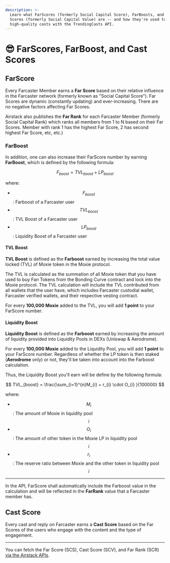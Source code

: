 ```yaml
---
description: >-
  Learn what FarScores (formerly Social Capital Score), FarBoosts, and Cast
  Scores (formerly Social Capital Value) are -- and how they're used to identify
  high-quality casts with the TrendingCasts API.
---
```


# 😎 FarScores, FarBoost, and Cast Scores

## FarScore

Every Farcaster Member earns a **Far Score** based on their relative influence in the Farcaster network (formerly known as "Social Capital Score"). Far Scores are dynamic (constantly updating) and ever-increasing. There are no negative factors affecting Far Scores.

Airstack also publishes the **Far Rank** for each Farcaster Member (formerly Social Capital Rank) which ranks all members from 1 to N based on their Far Scores. Member with rank 1 has the highest Far Score, 2 has second highest Far Score, etc, etc.)

### **FarBoost**

In addition, one can also increase their FarScore number by earning **FarBoost**, which is defined by the following formula:

$$
F_{boost} =  TVL_{boost} + LP_{boost}
$$

where:

* $$F_{boost}$$: Farboost of a Farcaster user
* $$TVL_{boost}$$: TVL Boost of a Farcaster user
* $$LP_{boost}$$: Liquidity Boost of a Farcaster user

#### TVL Boost

**TVL Boost** is defined as the **Farboost** earned by increasing the total value locked (TVL) of Moxie token in the Moxie protocol.

The TVL is calculated as the summation of all Moxie token that you have used to buy Fan Tokens from the Bonding Curve contract and lock into the Moxie protocol. The TVL calculation will include the TVL contributed from all wallets that the user have, which includes Farcaster custodial wallet, Farcaster verified wallets, and their respective vesting contract.

For every **100,000 Moxie** added to the TVL, you will add **1 point** to your FarScore number.

#### Liquidity Boost

**Liquidity Boost** is defined as the **Farboost** earned by increasing the amount of liquidity provided into Liquidity Pools in DEXs (Uniswap & Aerodrome).

For every **100,000 Moxie** added to the Liquidity Pool, you will add **1 point** to your FarScore number. Regardless of whether the LP token is then staked (**Aerodrome** only) or not, they'll be taken into account into the Farboost calculation.

Thus,  the Liquidity Boost you'll earn will be define by the following formula:

$$
TVL_{boost} = \frac{\sum_{i=1}^{n}M_{i} + r_{i} \cdot O_{i} }{100000}
$$

where:

* $$M_{i}$$: The amount of Moxie in liquidity pool $$i$$
* $$O_{i}$$: The amount of other token in the Moxie LP in liquidity pool $$i$$
* $$r_{i}$$: The reserve ratio between Moxie and the other token in liquidity pool $$i$$

***

In the API, FarScore shall automatically include the Farboost value in the calculation and will be reflected in the **FarRank** value that a Farcaster member has.

## Cast Score

Every cast and reply on Farcaster earns a **Cast Score** based on the Far Scores of the users who engage with the content and the type of engagement.

***

You can fetch the Far Score (SCS), Cast Score (SCV), and Far Rank (SCR) [via the Airstack APIs](https://app.airstack.xyz).

